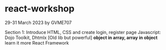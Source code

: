 # react-workshop
29-31 March 2023
by GVME707

Section 1: 
Introduce HTML, CSS and create login, register page
Javascript: Dojo Toolkit, Dhtmlx [Old lib but powerful]
**object in array, array in object** learn it more
React Framework
